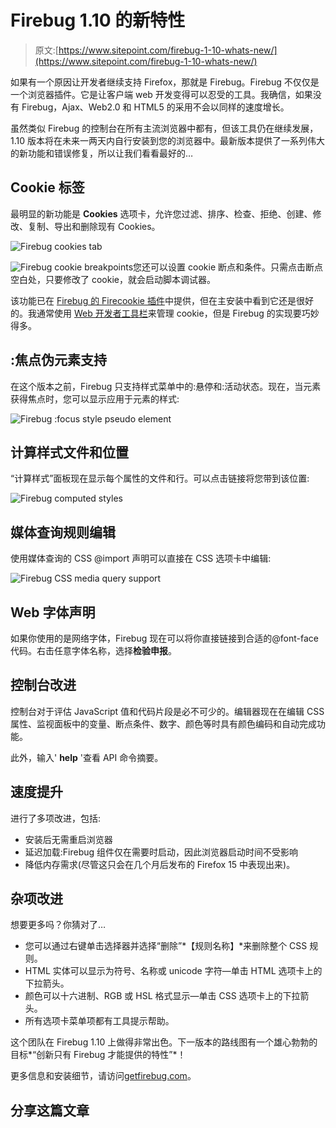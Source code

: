 # Firebug 1.10 的新特性

> 原文:[https://www.sitepoint.com/firebug-1-10-whats-new/](https://www.sitepoint.com/firebug-1-10-whats-new/)

如果有一个原因让开发者继续支持 Firefox，那就是 Firebug。Firebug 不仅仅是一个浏览器插件。它是让客户端 web 开发变得可以忍受的工具。我确信，如果没有 Firebug，Ajax、Web2.0 和 HTML5 的采用不会以同样的速度增长。

虽然类似 Firebug 的控制台在所有主流浏览器中都有，但该工具仍在继续发展，1.10 版本将在未来一两天内自行安装到您的浏览器中。最新版本提供了一系列伟大的新功能和错误修复，所以让我们看看最好的…

## Cookie 标签

最明显的新功能是 **Cookies** 选项卡，允许您过滤、排序、检查、拒绝、创建、修改、复制、导出和删除现有 Cookies。

![Firebug cookies tab](../Images/1183172e17cda0034aee36803426ae38.png)

![Firebug cookie breakpoints](../Images/b4156f08050ed06b11a44e9ac9f357ea.png)您还可以设置 cookie 断点和条件。只需点击断点空白处，只要修改了 cookie，就会启动脚本调试器。

该功能已在 [Firebug 的 Firecookie 插件](https://getfirebug.com/wiki/index.php/Firebug_Extensions#Firecookie)中提供，但在主安装中看到它还是很好的。我通常使用 [Web 开发者工具栏](https://addons.mozilla.org/en-US/firefox/addon/web-developer/)来管理 cookie，但是 Firebug 的实现要巧妙得多。

## :焦点伪元素支持

在这个版本之前，Firebug 只支持样式菜单中的:悬停和:活动状态。现在，当元素获得焦点时，您可以显示应用于元素的样式:

![Firebug :focus style pseudo element](../Images/c46c3cac6722cf5fa3f52287fb8faec4.png)

## 计算样式文件和位置

“计算样式”面板现在显示每个属性的文件和行。可以点击链接将您带到该位置:

![Firebug computed styles](../Images/eb12b181440c7253d84f3967c0129967.png)

## 媒体查询规则编辑

使用媒体查询的 CSS @import 声明可以直接在 CSS 选项卡中编辑:

![Firebug CSS media query support](../Images/9e681016bb1012f1c9091b2251e80306.png)

## Web 字体声明

如果你使用的是网络字体，Firebug 现在可以将你直接链接到合适的@font-face 代码。右击任意字体名称，选择**检验申报**。

## 控制台改进

控制台对于评估 JavaScript 值和代码片段是必不可少的。编辑器现在在编辑 CSS 属性、监视面板中的变量、断点条件、数字、颜色等时具有颜色编码和自动完成功能。

此外，输入' **help** '查看 API 命令摘要。

## 速度提升

进行了多项改进，包括:

*   安装后无需重启浏览器
*   延迟加载:Firebug 组件仅在需要时启动，因此浏览器启动时间不受影响
*   降低内存需求(尽管这只会在几个月后发布的 Firefox 15 中表现出来)。

## 杂项改进

想要更多吗？你猜对了…

*   您可以通过右键单击选择器并选择“删除”*【规则名称】*来删除整个 CSS 规则。
*   HTML 实体可以显示为符号、名称或 unicode 字符—单击 HTML 选项卡上的下拉箭头。
*   颜色可以十六进制、RGB 或 HSL 格式显示—单击 CSS 选项卡上的下拉箭头。
*   所有选项卡菜单项都有工具提示帮助。

这个团队在 Firebug 1.10 上做得非常出色。下一版本的路线图有一个雄心勃勃的目标*“创新只有 Firebug 才能提供的特性”*！

更多信息和安装细节，请访问[getfirebug.com](http://getfirebug.com/)。

## 分享这篇文章